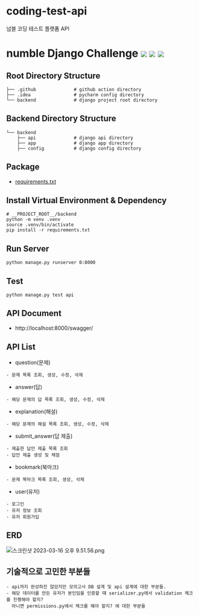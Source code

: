 # coding-test-api
넘블 코딩 테스트 플랫폼 API

# numble Django Challenge [![](https://img.shields.io/badge/python-3.9-blue.svg)](https://www.python.org/downloads/) [![](https://img.shields.io/badge/django-4.2-green.svg)](https://www.python.org/downloads/) [![](https://img.shields.io/badge/drf-3.14-red.svg)](https://www.python.org/downloads/)  

## Root Directory Structure
```
├── .github              # github action directory
├── .idea                # pycharm config directory
└── backend              # django project root directory
```

## Backend Directory Structure
```
└── backend
    ├── api              # django api directory
    ├── app              # django app directory
    ├── config           # django config directory
```

## Package
- [requirements.txt](./backend/requirements.txt)

## Install Virtual Environment & Dependency
```
# __PROJECT_ROOT__/backend
python -m venv .venv
source .venv/bin/activate
pip install -r requirements.txt
```

## Run Server
```
python manage.py runserver 0:8000
```

## Test
```
python manage.py test api
```

## API Document
- http://localhost:8000/swagger/

## API List
- question(문제)
```
- 문제 목록 조회, 생성, 수정, 삭제
```
- answer(답)
```
- 해당 문제의 답 목록 조회, 생성, 수정, 삭제 
```
- explanation(해설)
```
- 해당 문제의 해설 목록 조회, 생성, 수정, 삭제
```
- submit_answer(답 제출)
```
- 제출한 답안 제출 목록 조회
- 답안 제출 생성 및 채점
```
- bookmark(북마크)
```
- 문제 북마크 목록 조회, 생성, 삭제
```
- user(유저)
```
- 로그인
- 유저 정보 조회
- 유저 회원가입
```

## ERD
![스크린샷 2023-03-16 오후 9.51.56.png](..%2F..%2FDesktop%2F%EC%8A%A4%ED%81%AC%EB%A6%B0%EC%83%B7%202023-03-16%20%EC%98%A4%ED%9B%84%209.51.56.png)

## 기술적으로 고민한 부분들
```
- api까지 완성하진 않았지만 모의고사 DB 설계 및 api 설계에 대한 부분들.
- 해당 데이터를 만든 유저가 본인임을 인증할 때 serializer.py에서 validation 체크를 진행해야 할지? 
  아니면 permissions.py에서 체크를 해야 할지? 에 대한 부분들
```